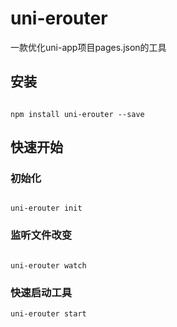 # uni-erouter
一款优化uni-app项目pages.json的工具

## 安装
```npm

npm install uni-erouter --save

```

## 快速开始
### 初始化
```npm 

uni-erouter init

```

### 监听文件改变
```npm

uni-erouter watch

```

### 快速启动工具
```npm
uni-erouter start
```
